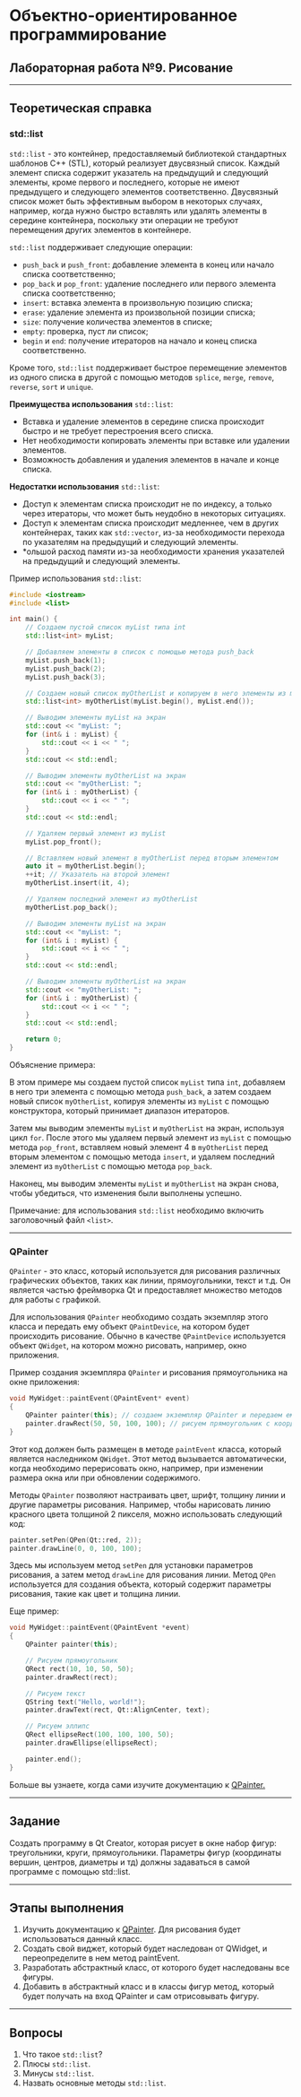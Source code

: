 # Объектно-ориентированное программирование  

## Лабораторная работа №9. Рисование  

---  
## Теоретическая справка   

### std::list

`std::list` - это контейнер, предоставляемый библиотекой стандартных шаблонов C++ (STL), который реализует двусвязный список. Каждый элемент списка содержит указатель на предыдущий и следующий элементы, кроме первого и последнего, которые не имеют предыдущего и следующего элементов соответственно. Двусвязный список может быть эффективным выбором в некоторых случаях, например, когда нужно быстро вставлять или удалять элементы в середине контейнера, поскольку эти операции не требуют перемещения других элементов в контейнере.  

`std::list` поддерживает следующие операции:

* `push_back` и `push_front`: добавление элемента в конец или начало списка соответственно;
* `pop_back` и `pop_front`: удаление последнего или первого элемента списка соответственно;
* `insert`: вставка элемента в произвольную позицию списка;
* `erase`: удаление элемента из произвольной позиции списка;
* `size`: получение количества элементов в списке;
* `empty`: проверка, пуст ли список;
* `begin` и `end`: получение итераторов на начало и конец списка соответственно.

Кроме того, `std::list` поддерживает быстрое перемещение элементов из одного списка в другой с помощью методов `splice`, `merge`, `remove`, `reverse`, `sort` и `unique`.

**Преимущества использования** `std::list`:

* Вставка и удаление элементов в середине списка происходит быстро и не требует перестроения всего списка.
* Нет необходимости копировать элементы при вставке или удалении элементов.
* Возможность добавления и удаления элементов в начале и конце списка.

**Недостатки использования** `std::list`:

* Доступ к элементам списка происходит не по индексу, а только через итераторы, что может быть неудобно в некоторых ситуациях.
* Доступ к элементам списка происходит медленнее, чем в других контейнерах, таких как `std::vector`, из-за необходимости перехода по указателям на предыдущий и следующий элементы.
* *ольшой расход памяти из-за необходимости хранения указателей на предыдущий и следующий элементы.

Пример использования `std::list`:  

```cpp
#include <iostream>
#include <list>

int main() {
    // Создаем пустой список myList типа int
    std::list<int> myList;

    // Добавляем элементы в список с помощью метода push_back
    myList.push_back(1);
    myList.push_back(2);
    myList.push_back(3);

    // Создаем новый список myOtherList и копируем в него элементы из myList
    std::list<int> myOtherList(myList.begin(), myList.end());

    // Выводим элементы myList на экран
    std::cout << "myList: ";
    for (int& i : myList) {
        std::cout << i << " ";
    }
    std::cout << std::endl;

    // Выводим элементы myOtherList на экран
    std::cout << "myOtherList: ";
    for (int& i : myOtherList) {
        std::cout << i << " ";
    }
    std::cout << std::endl;

    // Удаляем первый элемент из myList
    myList.pop_front();

    // Вставляем новый элемент в myOtherList перед вторым элементом
    auto it = myOtherList.begin();
    ++it; // Указатель на второй элемент
    myOtherList.insert(it, 4);

    // Удаляем последний элемент из myOtherList
    myOtherList.pop_back();

    // Выводим элементы myList на экран
    std::cout << "myList: ";
    for (int& i : myList) {
        std::cout << i << " ";
    }
    std::cout << std::endl;

    // Выводим элементы myOtherList на экран
    std::cout << "myOtherList: ";
    for (int& i : myOtherList) {
        std::cout << i << " ";
    }
    std::cout << std::endl;

    return 0;
}
```

Объяснение примера:

В этом примере мы создаем пустой список `myList` типа `int`, добавляем в него три элемента с помощью метода `push_back`, а затем создаем новый список `myOtherList`, копируя элементы из `myList` с помощью конструктора, который принимает диапазон итераторов.

Затем мы выводим элементы `myList` и `myOtherList` на экран, используя цикл `for`. После этого мы удаляем первый элемент из `myList` с помощью метода `pop_front`, вставляем новый элемент 4 в `myOtherList` перед вторым элементом с помощью метода `insert`, и удаляем последний элемент из `myOtherList` с помощью метода `pop_back`.

Наконец, мы выводим элементы `myList` и `myOtherList` на экран снова, чтобы убедиться, что изменения были выполнены успешно.

Примечание: для использования `std::list` необходимо включить заголовочный файл `<list>`.


---

### QPainter

`QPainter` - это класс, который используется для рисования различных графических объектов, таких как линии, прямоугольники, текст и т.д. Он является частью фреймворка Qt и предоставляет множество методов для работы с графикой.

Для использования `QPainter` необходимо создать экземпляр этого класса и передать ему объект `QPaintDevice`, на котором будет происходить рисование. Обычно в качестве `QPaintDevice` используется объект `QWidget`, на котором можно рисовать, например, окно приложения.

Пример создания экземпляра `QPainter` и рисования прямоугольника на окне приложения:

```cpp
void MyWidget::paintEvent(QPaintEvent* event)
{
    QPainter painter(this); // создаем экземпляр QPainter и передаем ему объект QWidget
    painter.drawRect(50, 50, 100, 100); // рисуем прямоугольник с координатами (50, 50) и размерами 100x100 пикселей
}
```

Этот код должен быть размещен в методе `paintEvent` класса, который является наследником `QWidget`. Этот метод вызывается автоматически, когда необходимо перерисовать окно, например, при изменении размера окна или при обновлении содержимого.  

Методы `QPainter` позволяют настраивать цвет, шрифт, толщину линии и другие параметры рисования. Например, чтобы нарисовать линию красного цвета толщиной 2 пикселя, можно использовать следующий код:  

```cpp
painter.setPen(QPen(Qt::red, 2));
painter.drawLine(0, 0, 100, 100);
```

Здесь мы используем метод `setPen` для установки параметров рисования, а затем метод `drawLine` для рисования линии. Метод `QPen` используется для создания объекта, который содержит параметры рисования, такие как цвет и толщина линии.

Еще пример:  

```cpp
void MyWidget::paintEvent(QPaintEvent *event)
{
    QPainter painter(this);

    // Рисуем прямоугольник
    QRect rect(10, 10, 50, 50);
    painter.drawRect(rect);

    // Рисуем текст
    QString text("Hello, world!");
    painter.drawText(rect, Qt::AlignCenter, text);

    // Рисуем эллипс
    QRect ellipseRect(100, 100, 100, 50);
    painter.drawEllipse(ellipseRect);

    painter.end();
}
```

Больше вы узнаете, когда сами изучите документацию к [QPainter.](https://doc.qt.io/qt-5/qtwidgets-painting-basicdrawing-example.html)

---
## Задание  

Создать программу в Qt Creator, которая рисует в окне набор фигур: треугольники, круги, прямоугольники. Параметры фигур (координаты вершин, центров, диаметры и тд) должны задаваться в самой программе с помощью std::list.

---

## **Этапы выполнения**  

1. Изучить документацию к [QPainter](https://doc.qt.io/qt-5/qtwidgets-painting-basicdrawing-example.html). Для рисования будет использоваться данный класс.
2. Создать свой виджет, который будет наследован от QWidget, и переопределите в нем метод paintEvent.
3. Разработать абстрактный класс, от которого будет наследованы все фигуры.
4. Добавить в абстрактный класс и в классы фигур метод, который будет получать на вход QPainter и сам отрисовывать фигуру.

---

## Вопросы

1. Что такое `std::list`?
2. Плюсы `std::list`.
3. Минусы `std::list`.
4. Назвать основные методы `std::list`.

